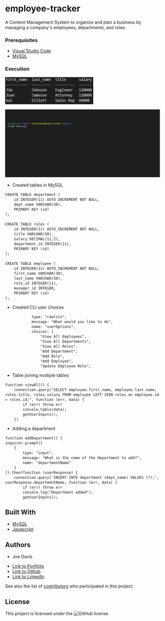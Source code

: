 # employee-tracker

A Content Management System to organize and plan a business by managing a company's employees, departments, and roles. 


### Prerequisites

* [Visual Studio Code](https://code.visualstudio.com/)
* [MySQL](https://www.mysql.com/)

### Execution

![CLI](/CLI.PNG)

![GIF](/employee-tracker.gif)

* Created tables in MySQL
```
CREATE TABLE department (
    id INTEGER(11) AUTO_INCREMENT NOT NULL,
    dept_name VARCHAR(30),
    PRIMARY KEY (id)
);

CREATE TABLE roles (
    id INTEGER(11) AUTO_INCREMENT NOT NULL,
    title VARCHAR(30),
    salary DECIMAL(11,2),
    department_id INTEGER(11),
    PRIMARY KEY (id)
);

CREATE TABLE employee (
    id INTEGER(11) AUTO_INCREMENT NOT NULL,
    first_name VARCHAR(30),
    last_name VARCHAR(30),
    role_id INTEGER(11),
    manager_id INTEGER,
    PRIMARY KEY (id)
);
```      
* Created CLI user choices
```
            type: "rawlist",
            message: "What would you like to do",
            name: "userOptions",
            choices: [
                "View All Employees",
                "View All Departments",
                "View All Roles",
                "Add Department",
                "Add Role",
                "Add Employee",
                "Update Employee Role",
```      
* Table joining multiple tables
```
function viewAll() {
    connection.query("SELECT employee.first_name, employee.last_name, roles.title, roles.salary FROM employee LEFT JOIN roles on employee.id = roles.id;", function (err, data) {
        if (err) throw err
        console.table(data);
        getUserInputs();
    })
```
* Adding a department
```
function addDepartment() {
inquirer.prompt([
    {
        type: "input",
        message: "What is the name of the department to add?",
        name: "departmentName"
    }
]).then(function (userResponse) {
    connection.query('INSERT INTO department (dept_name) VALUES (?);', userResponse.departmentName, function (err, data) {
        if (err) throw err
        console.log("Department added");
        getUserInputs();    
```
## Built With

* [MySQL](https://www.mysql.com/)
* [Javascript](https://developer.mozilla.org/en-US/docs/Web/JavaScript)

## Authors

* Joe Davis 

- [Link to Portfolio](https://jdavis3333.github.io/updated-portfolio/)
- [Link to Github](https://github.com/)
- [Link to LinkedIn](https://www.linkedin.com/)

See also the list of [contributors](https://github.com/your/project/contributors) who participated in this project.

## License

This project is licensed under the ![GitHub license](https://img.shields.io/badge/license-MIT-blue.svg)
